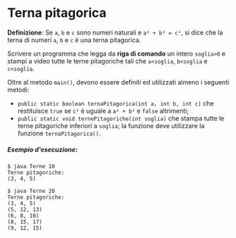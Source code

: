 # Terna pitagorica

**Definizione**: Se `a`, `b` e `c` sono numeri naturali e `a² + b² = c²`, si dice che la terna di numeri `a`, `b` e `c` è una terna pitagorica. 

Scrivere un programma che legga da **riga di comando** un intero `soglia>0` e stampi a video tutte le terne pitagoriche tali che `a<soglia`, `b<soglia` e `c<soglia`. 
 
Oltre al metodo `main()`, devono essere definiti ed utilizzati almeno i seguenti metodi:
* `public static boolean ternaPitagorica(int a, int b, int c)` che restituisce `true` se `c²` è uguale a `a² + b²` e `false` altrimenti;
* `public static void ternePitagoriche(int soglia)` che stampa tutte le terne pitagoriche inferiori a `soglia`; la funzione deve utilizzare la funzione `ternaPitagorica()`.

##### Esempio d'esecuzione:
 
```text
$ java Terne 10
Terne pitagoriche:
(3, 4, 5)

$ java Terne 20
Terne pitagoriche:
(3, 4, 5)
(5, 12, 13)
(6, 8, 10)
(8, 15, 17)
(9, 12, 15)
```

